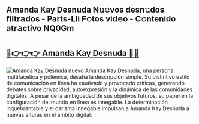 ## Amanda Kay Desnuda N𝚞𝚎vos desn𝚞dos filtr𝚊dos - Parts-LIi F𝚘tos vid𝚎o - C𝚘ntenido atr𝚊ctivo NQ0Gm

# <h2><a href="http://mbav43o.tromn.icu/?c=Amanda+Kay+Desnuda">🔗👉👉👉 Amanda Kay Desnuda 🔗🔗</a></h2>

[![Amanda Kay Desnuda nuevo](https://i.imgur.com/pEAQMta.gif)](http://mbav43o.tromn.icu/?c=Amanda+Kay+Desnuda)
Amanda Kay Desnuda, una persona multifacética y polémica, desafía la descripción simple. Su distintivo estilo de comunicación en línea ha cautivado y provocado críticas, generando debates sobre privacidad, autoexpresión y la dinámica de las comunidades digitales. A pesar de la ambigüedad de sus objetivos futuros, su papel en la configuración del mundo en línea es innegable. La determinación inquebrantable y el carisma innegable impulsan a Amanda Kay Desnuda a nuevas alturas en el ámbito digital.
